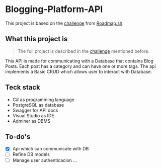 # Blogging-Platform-API

This project is based on the [challenge](https://roadmap.sh/projects/blogging-platform-api) from [Roadmap.sh](https://roadmap.sh).

## What this project is
> The full project is described in the [challenge](https://roadmap.sh/projects/blogging-platform-api) mentioned before.

This API is made for communicating with a Database that contains Blog Posts. Each post has a category and can have one or more tags. The api implements a Basic CRUD which allows user to interact with Database.

## Teck stack
- C# as programming language
- PostgreSQL as database
- Swagger for API docs
- Visual Studio as IDE
- Adminer as DBMS

## To-do's
- [x] Api which can communicate with DB
- [ ] Refine DB models
- [ ] Manage user authenticacion
...
